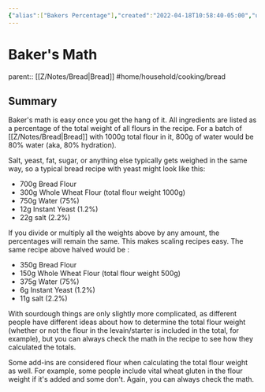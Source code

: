 ```yaml
---
{"alias":["Bakers Percentage"],"created":"2022-04-18T10:58:40-05:00","updated":"2023-02-02T16:37:53-06:00","title":"Baker's Math","zettelgarden":true,"zettelType":"concept","dg-publish":true,"permalink":"/z/notes/baker-s-math/","dgPassFrontmatter":true}
---
```


# Baker's Math
parent:: [[Z/Notes/Bread\|Bread]]
#home/household/cooking/bread 
## Summary
Baker's math is easy once you get the hang of it. All ingredients are listed as a percentage of the total weight of all flours in the recipe. For a batch of [[Z/Notes/Bread\|Bread]] with 1000g total flour in it, 800g of water would be 80% water (aka, 80% hydration).

Salt, yeast, fat, sugar, or anything else typically gets weighed in the same way, so a typical bread recipe with yeast might look like this:

* 700g Bread Flour
* 300g Whole Wheat Flour (total flour weight 1000g)
* 750g Water (75%)
* 12g Instant Yeast (1.2%)
* 22g salt (2.2%)

If you divide or multiply all the weights above by any amount, the percentages will remain the same. This makes scaling recipes easy. The same recipe above halved would be :

* 350g Bread Flour
* 150g Whole Wheat Flour (total flour weight 500g)
* 375g Water (75%)
* 6g Instant Yeast (1.2%)
* 11g salt (2.2%)

With sourdough things are only slightly more complicated, as different people have different ideas about how to determine the total flour weight (whether or not the flour in the levain/starter is included in the total, for example), but you can always check the math in the recipe to see how they calculated the totals.

Some add-ins are considered flour when calculating the total flour weight as well. For example, some people include vital wheat gluten in the flour weight if it's added and some don't. Again, you can always check the math.